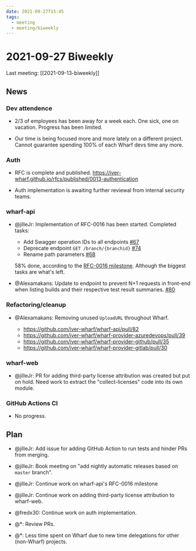 ```yaml
---
date: 2021-09-27T15:45
tags: 
  - meeting
  - meeting/biweekly
---
```


# 2021-09-27 Biweekly

Last meeting: [[2021-09-13-biweekly]]

## News

### Dev attendence

- 2/3 of employees has been away for a week each. One sick, one on vacation.
  Progress has been limited.
  
- Our time is being focused more and more lately on a different project.
  Cannot guarantee spending 100% of each Wharf devs time any more.
  
### Auth

- RFC is complete and published.
  <https://iver-wharf.github.io/rfcs/published/0013-authentication>

- Auth implementation is awaiting further reviewal from internal security teams.

### wharf-api

- @jilleJr: Implementation of RFC-0016 has been started. Completed tasks:

  - Add Swagger operation IDs to all endpoints [#67](https://github.com/iver-wharf/wharf-api/issues/67)
  - Deprecate endpoint `GET /branch/{branchid}` [#74](https://github.com/iver-wharf/wharf-api/issues/74)
  - Rename path parameters [#68](https://github.com/iver-wharf/wharf-api/issues/68)

  58% done, according to the [RFC-0016 milestone](https://github.com/iver-wharf/wharf-api/milestone/1).
  Although the biggest tasks are what's left.

- @Alexamakans: Update to endpoint to prevent N+1 requests in front-end when
  listing builds and their respective test result summaries.
  [#80](https://github.com/iver-wharf/wharf-api/pull/80)

### Refactoring/cleanup
  
- @Alexamakans: Removing unused `UploadURL` throughout Wharf.

  - <https://github.com/iver-wharf/wharf-api/pull/82>
  - <https://github.com/iver-wharf/wharf-provider-azuredevops/pull/39>
  - <https://github.com/iver-wharf/wharf-provider-github/pull/35>
  - <https://github.com/iver-wharf/wharf-provider-gitlab/pull/30>
  
### wharf-web

- @jilleJr: PR for adding third-party license attribution was created but put on
  hold. Need work to extract the "collect-licenses" code into its own module.

### GitHub Actions CI

- No progress.

## Plan

- @jilleJr: Add issue for adding GitHub Action to run tests and hinder PRs from
  merging.

- @jilleJr: Book meeting on "add nightly automatic releases based on `master`
  branch".

- @jilleJr: Continue work on wharf-api's RFC-0016 milestone

- @jilleJr: Continue work on adding third-party license attribution to wharf-web.

- @fredx30: Continue work on auth implementation.

- @\*: Review PRs.

- @\*: Less time spent on Wharf due to new time delegations for other
  (non-Wharf) projects.
